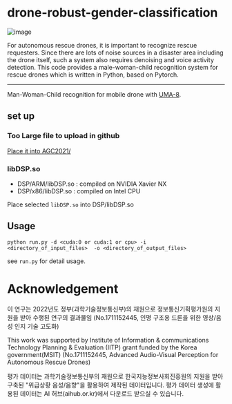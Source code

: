 # drone-robust-gender-classification

![image](https://user-images.githubusercontent.com/39723411/205220727-e9cca01c-b1f4-4afe-875c-a53c7790ca0e.png)


 For autonomous rescue drones, it is important to recognize rescue requesters. Since there are lots of noise sources in a disaster area including the drone itself, such a system also requires denoising and voice activity detection. This code provides a male-woman-child recognition system for rescue drones which is written in Python, based on Pytorch.


---

Man-Woman-Child recognition for mobile drone with [UMA-8](https://www.minidsp.com/products/usb-audio-interface/uma-8-microphone-array?gclid=CjwKCAiA-8SdBhBGEiwAWdgtcKlf8YIUjy-Bmm8vfHFDcEtS490jpcv3MwUBBPvpt2K5mIKh9NLl8BoCSooQAvD_BwE). 

## set up

### Too Large file to upload in github
[Place it into AGC2021/](https://drive.google.com/file/d/1N2NAxBDdmVgf5J8tL_hMXRNuW1TKJUk4/view?usp=sharing)

### libDSP.so  
+ DSP/ARM/libDSP.so : compiled on NVIDIA Xavier NX    
+ DSP/x86/libDSP.so : compiled on Intel CPU    

Place selected ```libDSP.so``` into DSP/libDSP.so  

## Usage

```
python run.py -d <cuda:0 or cuda:1 or cpu> -i <directory_of_input_files>  -o <directory_of_output_files>
```

see ```run.py``` for detail usage. 


# Acknowledgement
이 연구는 2022년도 정부(과학기술정보통신부)의 재원으로 정보통신기획평가원의 지원을 받아 수행된 연구의 결과물임 (No.1711152445, 인명 구조용 드론을 위한 영상/음성 인지 기술 고도화)

This work was supported by Institute of Information & communications Technology Planning & Evaluation (IITP) grant funded by the Korea government(MSIT) (No.1711152445, Advanced Audio-Visual Perception for Autonomous Rescue Drones)
  
  
평가 데이터는 과학기술정보통신부의 재원으로 한국지능정보사회진흥원의 지원을 받아 구축된 "위급상황 음성/음향"을 활용하여 제작된 데이터입니다. 평가 데이터 생성에 활용된 데이터는 AI 허브(aihub.or.kr)에서 다운로드 받으실 수 있습니다.

